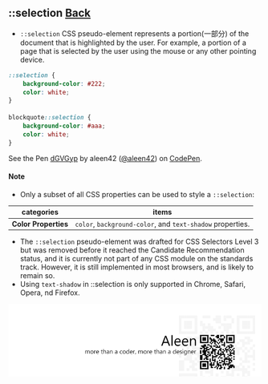 ## ::selection [**Back**](./../pseudoClass.md)

- `::selection` CSS pseudo-element represents a portion(一部分) of the document that is highlighted by the user. For example, a portion of a page that is selected by the user using the mouse or any other pointing device.

```css
::selection {
    background-color: #222;
    color: white;
}

blockquote::selection {
    background-color: #aaa;
    color: white;
}
```

<p data-height="266" data-theme-id="21735" data-slug-hash="dGVGyp" data-default-tab="result" data-user="aleen42" class='codepen'>See the Pen <a href='http://codepen.io/aleen42/pen/dGVGyp/'>dGVGyp</a> by aleen42 (<a href='http://codepen.io/aleen42'>@aleen42</a>) on <a href='http://codepen.io'>CodePen</a>.</p>
<script async src="//assets.codepen.io/assets/embed/ei.js"></script>

#### Note

- Only a subset of all CSS properties can be used to style a `::selection`:

categories|items
----------|-----
**Color Properties**|`color`, `background-color`, and `text-shadow` properties.

- The `::selection` pseudo-element was drafted for CSS Selectors Level 3 but was removed before it reached the Candidate Recommendation status, and it is currently not part of any CSS module on the standards track. However, it is still implemented in most browsers, and is likely to remain so.
- Using `text-shadow` in ::selection is only supported in Chrome, Safari, Opera, nd Firefox.

<a href="http://aleen42.github.io/" target="_blank" ><img src="./../../../pic/tail.gif"></a>